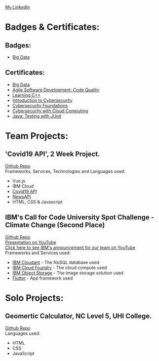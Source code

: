 [My LinkedIn](https://www.linkedin.com/in/slawomir-szakalinis)


# Badges & Certificates:
## Badges:
* [Big Data](https://cognitiveclass.ai/badges/big-data-foundations)

## Certificates:
* [Big Data](https://courses.cognitiveclass.ai/certificates/daf56323663648719d112f3f81741835)
* [Agile Software Development: Code Quality](/certificates/Agile_Software_Development_Code_Quality.pdf)
* [Learning C++](/certificates/Learning_CPP.pdf)
* [Introduction to Cybersecurity](/certificates/Cisco_Introduction_to_Cybersecurity.pdf)
* [Cybersecurity Foundations](/certificates/Cybersecurity_Foundations.pdf)
* [Cybersecurity with Cloud Computing](/certificates/Cybersecurity_with_Cloud_Computing.pdf)
* [Java: Testing with JUnit](/certificates/Java_Testing_with_JUnit.pdf)

# Team Projects:
## 'Covid19 API', 2 Week Project. 
[Github Repo](https://github.com/5lavomir/covid19app_team_sprint)\
Frameworks, Services, Technologies and Languages used:
* Vue.js
* IBM Cloud
* [Covid19 API](https://covid19api.com)
* [NewsAPI](https://newsapi.org/)
* HTML, CSS & Javascript

## IBM's Call for Code University Spot Challenge - Climate Change (Second Place)
[Github Repo](https://github.com/5lavomir/Sustain)\
[Presentation on YouTube](https://youtu.be/hJyC8kYN29I)\
[Click here to see IBM's announcement for our team on YouTube](https://youtu.be/GmEKql_ZfGg?t=827)\
Frameworks and Services used:
* [IBM Cloudant](https://cloud.ibm.com/catalog?search=cloudant#search_results) - The NoSQL database used
* [IBM Cloud Foundry](https://cloud.ibm.com/catalog?search=cloud%20foundry#search_results) - The cloud compute used
* [IBM Object Storage](https://cloud.ibm.com/catalog?search=object%20storage#search_results) - The image storage solution used
* [Flutter](https://flutter.dev/) - App framework used

# Solo Projects:
## Geomertic Calculator, NC Level 5, UHI College. 
[Github Repo](https://github.com/5lavomir/geometric_calculator)\
Languages used:
* HTML
* CSS
* JavaScript
